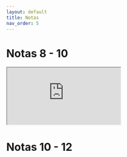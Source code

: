 ```yaml
---
layout: default
title: Notas
nav_order: 5
---
```


# Notas 8 - 10

<iframe src="https://docs.google.com/spreadsheets/d/e/2PACX-1vRLMyvqEtbRnZwwN0YTCif-pteAog_hieQD6K-0qEzzSdvYJpj5P3zVzn7LXlaY4A/pubhtml?widget=true&amp;headers=false"></iframe>

# Notas 10 - 12

